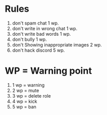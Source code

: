 # Rules
1. don't spam chat 1 wp.
2. don't write in wrong chat 1 wp.
3. don't write bad words 1 wp.
4. don't bully 1 wp.
5. don't Showing inappropriate images 2 wp.
6. don't hack discord 5 wp.

# WP = Warning point
1. 1 wp = warning 
2. 2 wp = mute 
3. 3 wp = delete role
4. 4 wp = kick
5. 5 wp = ban 

